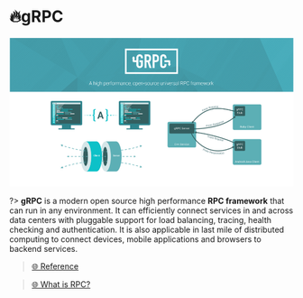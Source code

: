# 🔥gRPC

<img alt="gRPC" width="700px" src="/assets/images/grpc.png" />

?> **gRPC** is a modern open source high performance **RPC framework** that can run in any environment. It can efficiently connect services in and across data centers with pluggable support for load balancing, tracing, health checking and authentication. It is also applicable in last mile of distributed computing to connect devices, mobile applications and browsers to backend services.

> [🌐 Reference](https://grpc.io/)

> [🌐 What is RPC?](https://www.youtube.com/watch?v=QmhTjsOOrlw)
